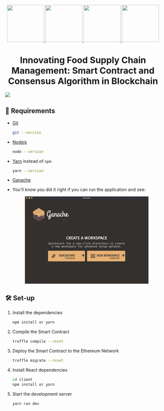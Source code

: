 
<p align="center">
<a href="https://trufflesuite.com/docs/truffle/" target="_blank" rel="noopener noreferrer">
  <img src="https://seeklogo.com/images/T/truffle-logo-2DC7EBABF2-seeklogo.com.png" width="120" height='120'>
</a>
  
<a href="https://trufflesuite.com/docs/ganache/" target="_blank" rel="noopener noreferrer">
  <img src="https://seeklogo.com/images/G/ganache-logo-1EB72084A8-seeklogo.com.png" width="120" height='120'>
</a>

<a href="https://react.dev/learn/installation" target="_blank" rel="noopener noreferrer">
  <img src="https://brandlogos.net/wp-content/uploads/2020/09/react-logo-512x512.png" width="120" height='120'>
</a>

<a href="https://web3js.readthedocs.io/en/v1.10.0/" target="_blank" rel="noopener noreferrer">
  <img src="https://seeklogo.com/images/W/web3js-logo-62DEE79B50-seeklogo.com.png" width="120" height='120'>
</a>

</p>

<h1 align="center">   
  Innovating Food Supply Chain Management: Smart Contract and Consensus Algorithm in Blockchain
</h1> 

<img src = "https://github.com/alifzwan/React-Supply-Chain/assets/63784108/d0757b80-ce95-42ff-8d25-81e11d8a0306">



## 🚀 Requirements
- [Git](https://git-scm.com/book/en/v2/Getting-Started-Installing-Git)
   ```sh
   git --version
   ```
  
    
 - [Nodejs](https://nodejs.org/en/)
    ```sh
    node --version
    ```
 - [Yarn](https://classic.yarnpkg.com/lang/en/docs/install/) instead of `npm`
    ```sh
    yarn --version
    ```
 - [Ganache](https://trufflesuite.com/ganache/)
- You'll know you did it right if you can run the application and see:
  <p align="center">
    <img width="400" alt="ganache-picture" src="https://github.com/alifzwan/ethers-simple-storage/blob/main/images/ganache-picture.png">
  </p>


## 🛠 Set-up

1. Install the dependencies
   ```sh
   npm install or yarn
   ```
2. Compile the Smart Contract
   ```sh
   truffle compile --reset
   ```
3. Deploy the Smart Contract to the Ethereum Network
   ```sh
   truffle migrate --reset
   ```
4. Install React dependencies
   ```sh
   cd client
   npm install or yarn
   ```
5. Start the development server
   ```sh
   yarn run dev
   ```








